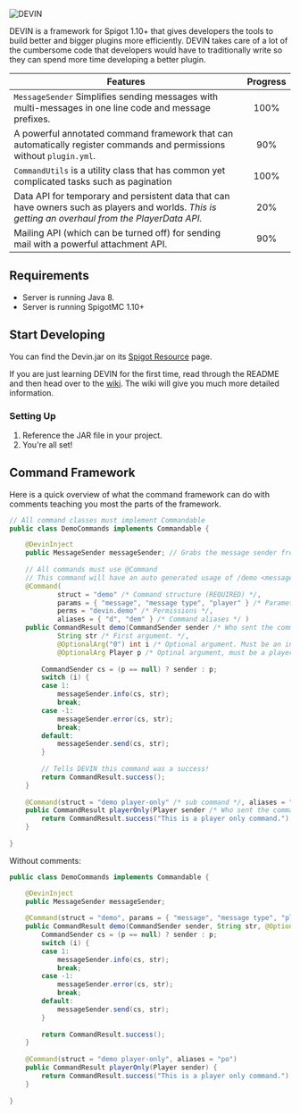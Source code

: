 ![DEVIN](http://gdurl.com/yp4P)

DEVIN is a framework for Spigot 1.10+ that gives developers the tools to build better and bigger plugins more efficiently. DEVIN takes care of a lot of the cumbersome code that developers would have to traditionally write so they can spend more time developing a better plugin.

| Features | Progress |
| --- | :-: |
| `MessageSender` Simplifies sending messages with multi-messages in one line code and message prefixes. | 100% |
| A powerful annotated command framework that can automatically register commands and permissions without `plugin.yml`. | 90% |
| `CommandUtils` is a utility class that has common yet complicated tasks such as pagination | 100% |
| Data API for temporary and persistent data that can have owners such as players and worlds. _This is getting an overhaul from the PlayerData API._ | 20% |
| Mailing API (which can be turned off) for sending mail with a powerful attachment API. | 90% |

## Requirements
- Server is running Java 8.
- Server is running SpigotMC 1.10+

## Start Developing
You can find the Devin.jar on its [Spigot Resource](https://www.spigotmc.org/resources/devin.29241/) page.

If you are just learning DEVIN for the first time, read through the README and then head over to the [wiki](https://github.com/xChris6041x/Devin/wiki). The wiki will give you much more detailed information.

### Setting Up
1. Reference the JAR file in your project.
2. You're all set!

## Command Framework
Here is a quick overview of what the command framework can do with comments teaching you most the parts of the framework.
```JAVA
// All command classes must implement Commandable
public class DemoCommands implements Commandable {

    @DevinInject
    public MessageSender messageSender; // Grabs the message sender from the registrar.
   
    // All commands must use @Command
    // This command will have an auto generated usage of /demo <message> [message type] [player].
    @Command(
            struct = "demo" /* Command structure (REQUIRED) */,
            params = { "message", "message type", "player" } /* Parameter names */,
            perms = "devin.demo" /* Permissions */,
            aliases = { "d", "dem" } /* Command aliases */ )
    public CommandResult demo(CommandSender sender /* Who sent the command */,
            String str /* First argument. */,
            @OptionalArg("0") int i /* Optional argument. Must be an int and 0 if missing. */,
            @OptionalArg Player p /* Optinal argument, must be a player name (converted to player) and null if missing. */) {
       
        CommandSender cs = (p == null) ? sender : p;
        switch (i) {
        case 1:
            messageSender.info(cs, str);
            break;
        case -1:
            messageSender.error(cs, str);
            break;
        default:
            messageSender.send(cs, str);  
        }
       
        // Tells DEVIN this command was a success!
        return CommandResult.success();
    }
   
    @Command(struct = "demo player-only" /* sub command */, aliases = "po")
    public CommandResult playerOnly(Player sender /* Who sent the command must be a Player */) {
        return CommandResult.success("This is a player only command.");
    }
   
}
```

Without comments:

```JAVA
public class DemoCommands implements Commandable {

    @DevinInject
    public MessageSender messageSender;
   
    @Command(struct = "demo", params = { "message", "message type", "player" }, perms = "devin.demo", aliases = { "d", "dem" })
    public CommandResult demo(CommandSender sender, String str, @OptionalArg("0") int i, @OptionalArg Player p) {
        CommandSender cs = (p == null) ? sender : p;
        switch (i) {
        case 1:
            messageSender.info(cs, str);
            break;
        case -1:
            messageSender.error(cs, str);
            break;
        default:
            messageSender.send(cs, str);  
        }
       
        return CommandResult.success();
    }
   
    @Command(struct = "demo player-only", aliases = "po")
    public CommandResult playerOnly(Player sender) {
        return CommandResult.success("This is a player only command.");
    }
   
}
```
